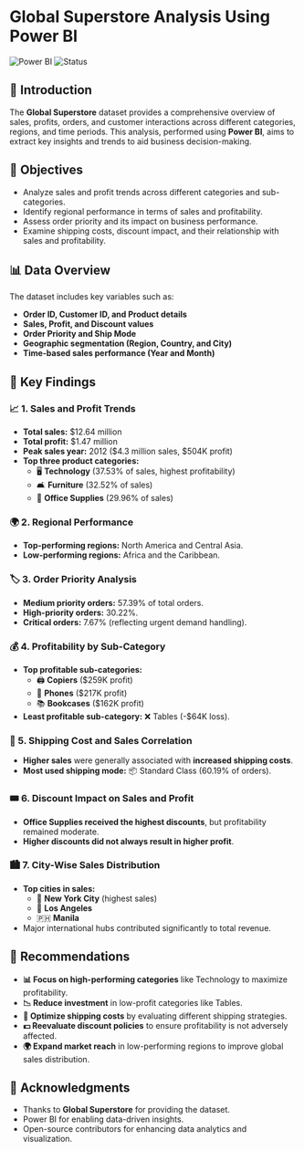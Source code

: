 # Global Superstore Analysis Using Power BI

![Power BI](https://img.shields.io/badge/Power%20BI-Data%20Visualization-yellow)
![Status](https://img.shields.io/badge/Status-Completed-brightgreen)

## 📌 Introduction
The **Global Superstore** dataset provides a comprehensive overview of sales, profits, orders, and customer interactions across different categories, regions, and time periods. This analysis, performed using **Power BI**, aims to extract key insights and trends to aid business decision-making.

## 🎯 Objectives
- Analyze sales and profit trends across different categories and sub-categories.
- Identify regional performance in terms of sales and profitability.
- Assess order priority and its impact on business performance.
- Examine shipping costs, discount impact, and their relationship with sales and profitability.

## 📊 Data Overview
The dataset includes key variables such as:
- **Order ID, Customer ID, and Product details**
- **Sales, Profit, and Discount values**
- **Order Priority and Ship Mode**
- **Geographic segmentation (Region, Country, and City)**
- **Time-based sales performance (Year and Month)**

## 🔑 Key Findings

### 📈 1. Sales and Profit Trends
- **Total sales:** $12.64 million
- **Total profit:** $1.47 million
- **Peak sales year:** 2012 ($4.3 million sales, $504K profit)
- **Top three product categories:**
  - 🖥 **Technology** (37.53% of sales, highest profitability)
  - 🛋 **Furniture** (32.52% of sales)
  - 📝 **Office Supplies** (29.96% of sales)

### 🌍 2. Regional Performance
- **Top-performing regions:** North America and Central Asia.
- **Low-performing regions:** Africa and the Caribbean.

### 🏷 3. Order Priority Analysis
- **Medium priority orders:** 57.39% of total orders.
- **High-priority orders:** 30.22%.
- **Critical orders:** 7.67% (reflecting urgent demand handling).

### 💰 4. Profitability by Sub-Category
- **Top profitable sub-categories:**
  - 🖨 **Copiers** ($259K profit)
  - 📱 **Phones** ($217K profit)
  - 📚 **Bookcases** ($162K profit)
- **Least profitable sub-category:** ❌ Tables (-$64K loss).

### 🚚 5. Shipping Cost and Sales Correlation
- **Higher sales** were generally associated with **increased shipping costs**.
- **Most used shipping mode:** 📦 Standard Class (60.19% of orders).

### 🎟 6. Discount Impact on Sales and Profit
- **Office Supplies received the highest discounts**, but profitability remained moderate.
- **Higher discounts did not always result in higher profit**.

### 🏙 7. City-Wise Sales Distribution
- **Top cities in sales:**
  - 🗽 **New York City** (highest sales)
  - 🌆 **Los Angeles**
  - 🇵🇭 **Manila**
- Major international hubs contributed significantly to total revenue.

## 📌 Recommendations
- **📊 Focus on high-performing categories** like Technology to maximize profitability.
- **📉 Reduce investment** in low-profit categories like Tables.
- **🚛 Optimize shipping costs** by evaluating different shipping strategies.
- **💵 Reevaluate discount policies** to ensure profitability is not adversely affected.
- **🌍 Expand market reach** in low-performing regions to improve global sales distribution.

## 🙌 Acknowledgments
- Thanks to **Global Superstore** for providing the dataset.
- Power BI for enabling data-driven insights.
- Open-source contributors for enhancing data analytics and visualization.

